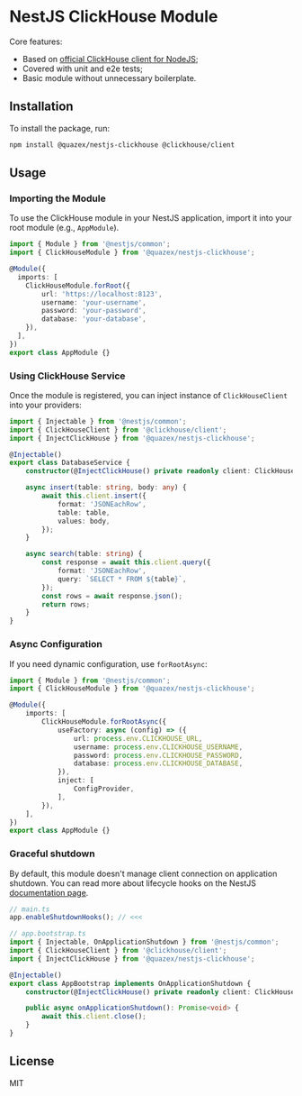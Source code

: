 # NestJS ClickHouse Module

Core features:

- Based on [official ClickHouse client for NodeJS](https://github.com/ClickHouse/clickhouse-js);
- Covered with unit and e2e tests;
- Basic module without unnecessary boilerplate.

## Installation

To install the package, run:

```sh
npm install @quazex/nestjs-clickhouse @clickhouse/client
```

## Usage

### Importing the Module

To use the ClickHouse module in your NestJS application, import it into your root module (e.g., `AppModule`).

```typescript
import { Module } from '@nestjs/common';
import { ClickHouseModule } from '@quazex/nestjs-clickhouse';

@Module({
  imports: [
    ClickHouseModule.forRoot({
        url: 'https://localhost:8123',
        username: 'your-username',
        password: 'your-password',
        database: 'your-database',
    }),
  ],
})
export class AppModule {}
```

### Using ClickHouse Service

Once the module is registered, you can inject instance of `ClickHouseClient` into your providers:

```typescript
import { Injectable } from '@nestjs/common';
import { ClickHouseClient } from '@clickhouse/client';
import { InjectClickHouse } from '@quazex/nestjs-clickhouse';

@Injectable()
export class DatabaseService {
    constructor(@InjectClickHouse() private readonly client: ClickHouseClient) {}

    async insert(table: string, body: any) {
        await this.client.insert({
            format: 'JSONEachRow',
            table: table,
            values: body,
        });
    }

    async search(table: string) {
        const response = await this.client.query({
            format: 'JSONEachRow',
            query: `SELECT * FROM ${table}`,
        });
        const rows = await response.json();
        return rows;
    }
}
```

### Async Configuration

If you need dynamic configuration, use `forRootAsync`:

```typescript
import { Module } from '@nestjs/common';
import { ClickHouseModule } from '@quazex/nestjs-clickhouse';

@Module({
    imports: [
        ClickHouseModule.forRootAsync({
            useFactory: async (config) => ({
                url: process.env.CLICKHOUSE_URL,
                username: process.env.CLICKHOUSE_USERNAME,
                password: process.env.CLICKHOUSE_PASSWORD,
                database: process.env.CLICKHOUSE_DATABASE,
            }),
            inject: [
                ConfigProvider,
            ],
        }),
    ],
})
export class AppModule {}
```

### Graceful shutdown

By default, this module doesn't manage client connection on application shutdown. You can read more about lifecycle hooks on the NestJS [documentation page](https://docs.nestjs.com/fundamentals/lifecycle-events#application-shutdown).

```typescript
// main.ts
app.enableShutdownHooks(); // <<<
```

```typescript
// app.bootstrap.ts
import { Injectable, OnApplicationShutdown } from '@nestjs/common';
import { ClickHouseClient } from '@clickhouse/client';
import { InjectClickHouse } from '@quazex/nestjs-clickhouse';

@Injectable()
export class AppBootstrap implements OnApplicationShutdown {
    constructor(@InjectClickHouse() private readonly client: ClickHouseClient) {}

    public async onApplicationShutdown(): Promise<void> {
        await this.client.close();
    }
}
```

## License

MIT
